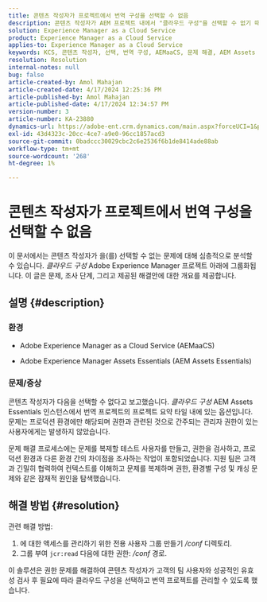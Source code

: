 ```yaml
---
title: 콘텐츠 작성자가 프로젝트에서 번역 구성을 선택할 수 없음
description: 콘텐츠 작성자가 AEM 프로젝트 내에서 "클라우드 구성"을 선택할 수 없기 때문에 번역 구성을 효과적으로 관리할 수 없습니다.
solution: Experience Manager as a Cloud Service
product: Experience Manager as a Cloud Service
applies-to: Experience Manager as a Cloud Service
keywords: KCS, 콘텐츠 작성자, 선택, 번역 구성, AEMaaCS, 문제 해결, AEM Assets Essentials, Adobe Experience Manager as a Cloud Service, 프로젝트
resolution: Resolution
internal-notes: null
bug: false
article-created-by: Amol Mahajan
article-created-date: 4/17/2024 12:25:36 PM
article-published-by: Amol Mahajan
article-published-date: 4/17/2024 12:34:57 PM
version-number: 3
article-number: KA-23880
dynamics-url: https://adobe-ent.crm.dynamics.com/main.aspx?forceUCI=1&pagetype=entityrecord&etn=knowledgearticle&id=d1c98996-b5fc-ee11-a1ff-6045bd006c82
exl-id: 43d4323c-20cc-4ce7-a9e0-96cc1857acd3
source-git-commit: 0badccc30029cbc2c6e2536f6b1de8414ade88ab
workflow-type: tm+mt
source-wordcount: '268'
ht-degree: 1%

---
```


# 콘텐츠 작성자가 프로젝트에서 번역 구성을 선택할 수 없음


이 문서에서는 콘텐츠 작성자가 을(를) 선택할 수 없는 문제에 대해 심층적으로 분석할 수 있습니다. *클라우드 구성* Adobe Experience Manager 프로젝트 아래에 그룹화됩니다. 이 글은 문제, 조사 단계, 그리고 제공된 해결안에 대한 개요를 제공합니다.

## 설명 {#description}


### 환경

- Adobe Experience Manager as a Cloud Service (AEMaaCS)


- Adobe Experience Manager Assets Essentials (AEM Assets Essentials)




### <b>문제/증상</b>

콘텐츠 작성자가 다음을 선택할 수 없다고 보고했습니다. *클라우드 구성* AEM Assets Essentials 인스턴스에서 번역 프로젝트의 프로젝트 요약 타일 내에 있는 옵션입니다. 문제는 프로덕션 환경에만 해당되며 권한과 관련된 것으로 간주되는 관리자 권한이 있는 사용자에게는 발생하지 않았습니다.

문제 해결 프로세스에는 문제를 복제할 테스트 사용자를 만들고, 권한을 검사하고, 프로덕션 환경과 다른 환경 간의 차이점을 조사하는 작업이 포함되었습니다. 지원 팀은 고객과 긴밀히 협력하여 컨텍스트를 이해하고 문제를 복제하며 권한, 환경별 구성 및 캐싱 문제와 같은 잠재적 원인을 탐색했습니다.


## 해결 방법 {#resolution}


관련 해결 방법:

1. 에 대한 액세스를 관리하기 위한 전용 사용자 그룹 만들기 */conf* 디렉토리.
2. 그룹 부여 `jcr:read` 다음에 대한 권한: */conf* 경로.


이 솔루션은 권한 문제를 해결하여 콘텐츠 작성자가 고객의 팀 사용자와 성공적인 유효성 검사 후 필요에 따라 클라우드 구성을 선택하고 번역 프로젝트를 관리할 수 있도록 했습니다.
